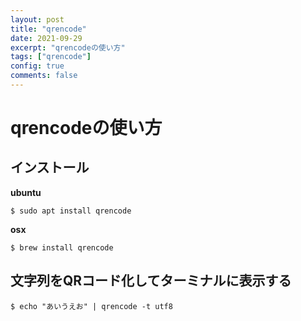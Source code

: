 ```yaml
---
layout: post
title: "qrencode"
date: 2021-09-29
excerpt: "qrencodeの使い方"
tags: ["qrencode"]
config: true
comments: false
---
```


# qrencodeの使い方

## インストール

**ubuntu**  
```console
$ sudo apt install qrencode
```

**osx**  
```console
$ brew install qrencode
```

## 文字列をQRコード化してターミナルに表示する

```console
$ echo "あいうえお" | qrencode -t utf8
```

